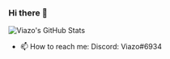 ### Hi there 👋
![Viazo's GitHub Stats](https://github-readme-stats.vercel.app/api?username=ultimenzo)

- 📫 How to reach me:
  Discord: Viazo#6934

